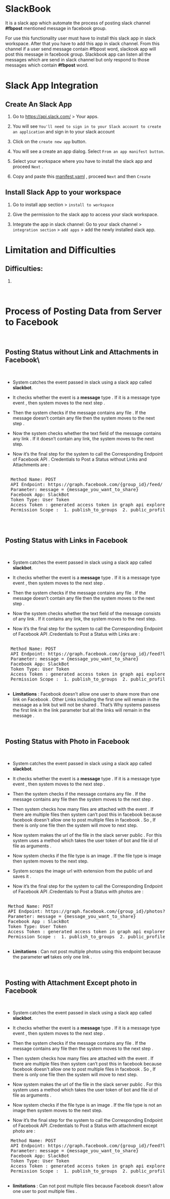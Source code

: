 # SlackBook

It is a slack app which automate the process of posting slack channel **#fbpost** mentioned message in facebook group.

For use this functionality user must have to install this slack app in slack workspace. After that you have to add this app in slack channel. From this channel if a user send message contain #fbpost word, slackook app will post this message in facebook group. Slackbook app can listen all the messages which are send in slack channel but only respond to those messages which contain **#fbpost** word.

# Slack App Integration

## Create An Slack App

1. Go to https://api.slack.com/ > Your apps.

2. You will see `You'll need to sign in to your Slack account to create an application` and sign in to your slack account

3. Click on the `create new app` button.

4. You will see a create an app dialog. Select `From an app manifest button`.

5. Select your workspace where you have to install the slack app and proceed `Next` .

6. Copy and paste this [manifest.yaml](./documentation/slackManifest.md) , proceed `Next` and then `Create`

## Install Slack App to your workspace

1. Go to install app section > `install to workspace`

2. Give the permission to the slack app to access your slack workspace.

3. Integrate the app in slack channel: Go to your slack channel > `integration section` > `add apps` > add the newly installed slack app.

# Limitation and Difficulties

## Difficulties:

1.

<br>

# Process of Posting Data from Server to Facebook
<br>

## Posting Status without Link and Attachments in Facebook\

<br>

 - System catches the event passed in slack using a slack app called **slackbot**.

 - It checks whether the event is a **message** type . If it is a message type event , then system moves to the next step .
  
 - Then the system checks if the message contains any file . If the message doesn’t contain any file then the system moves to the next step .         

 - Now the system checks whether the text field of the message contains any link . If it doesn’t contain any link, the system moves to the next step.

- Now it’s the final step for the system to call the Corresponding Endpoint of Facebook API . Credentials to Post a Status without Links and Attachments are : 

<pre>

  Method Name: POST
  API Endpoint: https://graph.facebook.com/{group_id}/feed/
  Parameter: message = {message_you_want_to_share}
  Facebook App: SlackBot
  Token Type: User Token
  Access Token : generated access token in graph api explorer in facebook
  Permission Scope :  1. publish_to_groups  2. public_profile 

</pre>

<br>

## Posting Status with Links in Facebook
  
  <br>

 - System catches the event passed in slack using a slack app called **slackbot**.

 - It checks whether the event is a **message** type . If it is a message type event , then system moves to the next step .

 - Then the system checks if the message contains any file . If the message doesn’t contain any file then the system moves to the next step .

 - Now the system checks whether the text field of the message consists of any link . If it  contains any link, the system moves to the next step.

 - Now it’s the final step for the system to call the Corresponding Endpoint of Facebook API .Credentials to Post a Status with Links are :

 <pre>

  Method Name: POST
  API Endpoint: https://graph.facebook.com/{group_id}/feed?link={link_you_want_to_share}
  Parameter: message = {message_you_want_to_share}
  Facebook App: SlackBot
  Token Type: User Token
  Access Token : generated access token in graph api explorer in facebook
  Permission Scope :  1. publish_to_groups  2. public_profile 

</pre>

- **Limitations** : Facebook doesn’t allow one user to share more than one link on Facebook . Other Links including  the first one will remain in the message as a link but will not be shared . That’s Why systems passess the first link in the link parameter but all the links will remain in the message .

<br>

## Posting Status with Photo in Facebook

<br>

 - System catches the event passed in slack using a slack app called **slackbot**.

 - It checks whether the event is a **message** type . If it is a message type event , then system moves to the next step .

- Then the system checks if the message contains any file . If the message  contains any file then the system moves to the next step .

- Then system checks how many files are attached with the event . If there are multiple files then system can’t post this in facebook because facebook doesn't allow one to post multiple files in facebook . So , If there is only one file then the system will move to next step.

- Now system makes the url of the file  in the slack server public . For this system uses a method which takes the user token of bot and file id of file as arguments .

- Now system checks if the file type is an image . If the file type is image then system moves to the next step.

- System scraps the image url with extension from the public url and saves it .
- Now it’s the final step for the system to call the Corresponding Endpoint of Facebook API .Credentials to Post a Status with photos are :

<pre>

 Method Name: POST 
 API Endpoint: https://graph.facebook.com/{group_id}/photos?url={image_link_with_extension} 
 Parameter: message = {message_you_want_to_share}
 Facebook App : SlackBot
 Token Type: User Token
 Access Token : generated access token in graph api explorer in facebook
 Permission Scope :  1. publish_to_groups  2. public_profile 

</pre>
- **Limitations** : Can not post multiple photos using this endpoint because the parameter **url** takes only one link .

<br>

## Posting with Attachment Except photo in Facebook

<br>

 - System catches the event passed in slack using a slack app called **slackbot**.

 - It checks whether the event is a **message** type . If it is a message type event , then system moves to the next step .

- Then the system checks if the message contains any file . If the message  contains any file then the system moves to the next step .

- Then system checks how many files are attached with the event . If there are multiple files then system can’t post this in facebook because facebook doesn't allow one to post multiple files in facebook . So , If there is only one file then the system will move to next step.

- Now system makes the url of the file  in the slack server public . For this system uses a method which takes the user token of bot and file id of file as arguments .

- Now system checks if the file type is an image . If the file type is not an image then system moves to the next step.

- Now it’s the final step for the system to call the Corresponding Endpoint of Facebook API .Credentials to Post a Status with attachment except photo are :

<pre>
  Method Name: POST 
  API Endpoint: https://graph.facebook.com/{group_id}/feed?link={public_link_of_the_file_in_slack_file_server}
  Parameter: message = {message_you_want_to_share}
  Facebook App: SlackBot
  Token Type: User Token
  Access Token : generated access token in graph api explorer in facebook
  Permission Scope :  1. publish_to_groups  2. public_profile 

</pre>
- **limitations** : Can not post multiple files because Facebook doesn’t allow one user to post multiple files .
